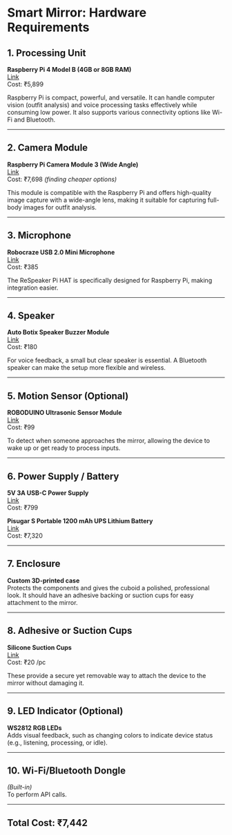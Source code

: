 # Smart Mirror: Hardware Requirements

## 1. Processing Unit

**Raspberry Pi 4 Model B (4GB or 8GB RAM)**  
[Link](https://www.amazon.in/Raspberry-Pi-Model-Controller-Electronic/dp/B07XT1QJ4S/ref=sr_1_5?nsdOptOutParam=true&sr=8-5)  
Cost: ₹5,899  

Raspberry Pi is compact, powerful, and versatile. It can handle computer vision (outfit analysis) and voice processing tasks effectively while consuming low power. It also supports various connectivity options like Wi-Fi and Bluetooth.

---

## 2. Camera Module

**Raspberry Pi Camera Module 3 (Wide Angle)**  
[Link](https://www.amazon.in/Arducam-Raspberry-Camera-Module-IMX708/dp/B0D2QK3QXQ/ref=sr_1_4?nsdOptOutParam=true&sr=8-4)  
Cost: ₹7,698 *(finding cheaper options)*  

This module is compatible with the Raspberry Pi and offers high-quality image capture with a wide-angle lens, making it suitable for capturing full-body images for outfit analysis.

---

## 3. Microphone

**Robocraze USB 2.0 Mini Microphone**  
[Link](https://www.amazon.in/Robocraze-Microphone-Raspberry-Recognition-Software/dp/B08F2HY9D2/ref=sr_1_5?sr=8-5)  
Cost: ₹385  

The ReSpeaker Pi HAT is specifically designed for Raspberry Pi, making integration easier.

---

## 4. Speaker

**Auto Botix Speaker Buzzer Module**  
[Link](https://www.amazon.in/Speaker-Buzzer-Module-Arduino-Raspberry/dp/B0BPDKZRFR/ref=sr_1_4?sr=8-4)  
Cost: ₹180  

For voice feedback, a small but clear speaker is essential. A Bluetooth speaker can make the setup more flexible and wireless.

---

## 5. Motion Sensor (Optional)

**ROBODUINO Ultrasonic Sensor Module**  
[Link](https://www.amazon.in/ROBODUINO-Ultrasonic-Microcontrollers-Raspberry-ATmega328P/dp/B0D7TFNRPX/ref=sr_1_1_sspa?sr=8-1-spons&sp_csd=d2lkZ2V0TmFtZT1zcF9hdGY&psc=1)  
Cost: ₹99  

To detect when someone approaches the mirror, allowing the device to wake up or get ready to process inputs.

---

## 6. Power Supply / Battery

**5V 3A USB-C Power Supply**  
[Link](https://www.amazon.in/Raspberry-Pi-15-3W-USB-C-Supply/dp/B07XY8F3P7/ref=sr_1_2?sr=8-2)  
Cost: ₹799  

**Pisugar S Portable 1200 mAh UPS Lithium Battery**  
[Link](https://www.amazon.in/Portable-Pwnagotchi-Raspberry-Accessories-handhold/dp/B097RC8KLQ/ref=sr_1_3?s=electronics&sr=1-3)  
Cost: ₹7,320  

---

## 7. Enclosure

**Custom 3D-printed case**  
Protects the components and gives the cuboid a polished, professional look. It should have an adhesive backing or suction cups for easy attachment to the mirror.

---

## 8. Adhesive or Suction Cups

**Silicone Suction Cups**  
[Link](https://www.amazon.in/Petzlifeworld-Silicone-Suction-Sucker-Aquarium/dp/B09X5RNDN8/ref=sr_1_5?sr=8-5)  
Cost: ₹20 /pc  

These provide a secure yet removable way to attach the device to the mirror without damaging it.

---

## 9. LED Indicator (Optional)

**WS2812 RGB LEDs**  
Adds visual feedback, such as changing colors to indicate device status (e.g., listening, processing, or idle).

---

## 10. Wi-Fi/Bluetooth Dongle

*(Built-in)*  
To perform API calls.

---

## Total Cost: ₹7,442
